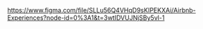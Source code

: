 https://www.figma.com/file/SLLu56Q4VHqD9sKIPEKXAi/Airbnb-Experiences?node-id=0%3A1&t=3wtIDVUJNjSBy5vl-1